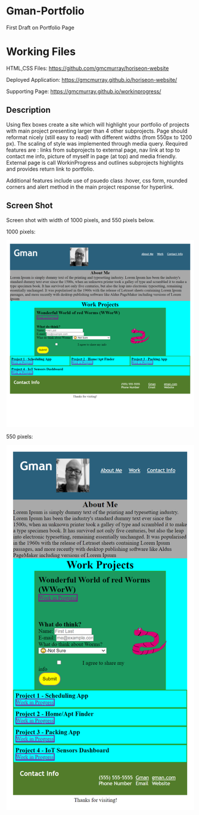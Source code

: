 # Gman-Portfolio
First Draft on Portfolio Page 

# Working Files
HTML,CSS Files: https://github.com/gmcmurray/horiseon-website

Deployed Application: https://gmcmurray.github.io/horiseon-website/

Supporting Page: https://gmcmurray.github.io/workinprogress/

## Description 

Using flex boxes create a site which will highlight your portfolio of projects
with main project presenting larger than 4 other subprojects. Page should
reformat nicely (still easy to read) with different widths (from 550px to 1200 px).
The scaling of style was implemented through media query. 
Required features are : links from subprojects to external page, nav link at top
to contact me info, picture of myself in page (at top) and media friendly.  External
page is call WorkinProgress and outlines subprojects highlights and provides return
link to portfolio.

Additional features include use of psuedo class :hover, css form, rounded corners
and alert method in the main project response for hyperlink.

## Screen Shot
Screen shot with width of 1000 pixels, and 550 pixels below.

1000 pixels:

![1000 pixel screen shot of Portfolio.](./Images/Portfolio1000px.png)

550 pixels:

![550 pixel screen shot of Portfolio.](./Images/Portfolio550px.png)